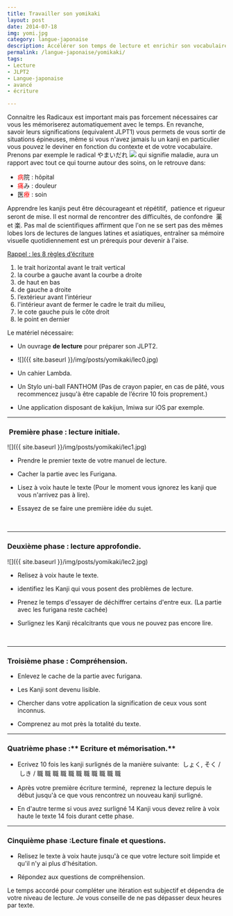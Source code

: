 ```yaml
---
title: Travailler son yomikaki
layout: post
date: 2014-07-18
img: yomi.jpg
category: langue-japonaise
description: Accélérer son temps de lecture et enrichir son vocabulaire.
permalink: /langue-japonaise/yomikaki/
tags:
- Lecture
- JLPT2
- Langue-japonaise
- avancé
- écriture

---
```




Connaitre les Radicaux est important mais pas forcement nécessaires car vous les mémoriserez automatiquement avec le temps. En revanche, savoir leurs significations (equivalent JLPT1) vous permets de vous sortir de situations épineuses, même si vous n'avez jamais lu un kanji en particulier vous pouvez le deviner en fonction du contexte et de votre vocabulaire.  
Prenons par exemple le radical やまいだれ ![](http://japanese.about.com/library/weekly/graphics/r_yamaidare.jpg) qui signifie maladie, aura un rapport avec tout ce qui tourne autour des soins, on le retrouve dans:

*   <span style="color: #ff0000;">病</span>院 : hôpital
*   <span style="color: #ff0000;">痛</span>み : douleur
*   医<span style="color: #ff0000;">療</span> : soin

Apprendre les kanjis peut être décourageant et répétitif,  patience et rigueur seront de mise. Il est normal de rencontrer des difficultés, de confondre  薬 et 楽. Pas mal de scientifiques affirment que l'on ne se sert pas des mêmes lobes lors de lectures de langues latines et asiatiques, entraîner sa mémoire visuelle quotidiennement est un prérequis pour devenir à l'aise.

<span class="Apple-style-span" style="font-style: normal;"><span style="text-decoration: underline;">Rappel : les 8 règles d’écriture</span></span>

1.  <span class="Apple-style-span" style="-webkit-text-decorations-in-effect: none;">le trait horizontal avant le trait vertical</span>
2.  <span class="Apple-style-span" style="-webkit-text-decorations-in-effect: none;">la courbe a gauche avant la courbe a droite</span>
3.  <span class="Apple-style-span" style="-webkit-text-decorations-in-effect: none;">de haut en bas</span>
4.  <span class="Apple-style-span" style="-webkit-text-decorations-in-effect: none;">de gauche a droite</span>
5.  <span class="Apple-style-span" style="-webkit-text-decorations-in-effect: none;">l’extérieur avant l’intérieur</span>
6.  <span class="Apple-style-span" style="-webkit-text-decorations-in-effect: none;">l'intérieur avant de fermer le cadre le trait du milieu,</span>
7.  <span class="Apple-style-span" style="-webkit-text-decorations-in-effect: none;">le cote gauche puis le côte droit</span>
8.  <span class="Apple-style-span" style="-webkit-text-decorations-in-effect: none;">le point en dernier</span>


<span class="Apple-style-span" style="font-style: normal;">Le matériel nécessaire:</span>

*   <span class="Apple-style-span" style="font-style: normal;"><span class="Apple-style-span" style="font-style: normal;">Un ouvrage **de lecture** pour préparer son JLPT2.</span></span>

* ![]({{ site.baseurl }}/img/posts/yomikaki/lec0.jpg)


*   <span class="Apple-style-span" style="font-style: normal;"><span class="Apple-style-span" style="font-style: normal;">Un cahier Lambda.</span></span>

*   <span class="Apple-style-span" style="font-style: normal;"><span class="Apple-style-span" style="font-style: normal;">Un Stylo uni-ball FANTHOM (Pas de crayon papier, en cas de pâté, vous recommencez jusqu'à être capable de l’écrire 10 fois proprement.)</span></span>

*   <span class="Apple-style-span" style="font-style: normal;"><span class="Apple-style-span" style="font-style: normal;">Une application disposant de kakijun, Imiwa sur iOS par exemple.</span></span>



* * *



###  Première phase :**<span class="Apple-style-span" style="font-style: normal;"> lecture initiale.</span>**

![]({{ site.baseurl }}/img/posts/yomikaki/lec1.jpg)

*   <span class="Apple-style-span" style="font-style: normal;">Prendre le premier texte de votre manuel de lecture.</span>

*   Cacher la partie avec les Furigana.

*   <span class="Apple-style-span" style="font-style: normal;">Lisez à voix haute le texte (Pour le moment vous ignorez les kanji que vous n'arrivez pas à lire).</span>

*   Essayez de se faire une première idée du sujet.

   



* * *



### Deuxième phase **: lecture approfondie.**

![]({{ site.baseurl }}/img/posts/yomikaki/lec2.jpg)



*   Relisez à voix haute le texte.

*   identifiez les Kanji qui vous posent des problèmes de lecture.

*   Prenez le temps d'essayer de déchiffrer certains d'entre eux. (La partie avec les furigana reste cachée)

*   Surlignez les Kanji récalcitrants que vous ne pouvez pas encore lire.



   



* * *



### Troisième phase : **Compréhension.**

*   Enlevez le cache de la partie avec furigana.

*   Les Kanji sont devenu lisible.

*   Chercher dans votre application la signification de ceux vous sont inconnus.

*   Comprenez au mot près la totalité du texte.

* * *

### Quatrième phase :** Ecriture et mémorisation.**



*   Ecrivez 10 fois les kanji surlignés de la manière suivante:  しょく, そく<span style="line-height: 1.5;"> /  しき / 職 職 職 職 職 職 職 職 職 職 職</span>

*   Après votre première écriture terminé,  reprenez la lecture depuis le début jusqu'à ce que vous rencontrez un nouveau kanji surligné.

*   En d'autre terme si vous avez surligné 14 Kanji vous devez relire à voix haute le texte 14 fois durant cette phase.

* * *

### Cinquième phase :**Lecture finale et questions.**



*   Relisez le texte à voix haute jusqu'à ce que votre lecture soit limpide et qu'il n'y ai plus d'hésitation.

*   Répondez aux questions de compréhension.

Le temps accordé pour compléter une itération est subjectif et dépendra de votre niveau de lecture. Je vous conseille de ne pas dépasser deux heures par texte.